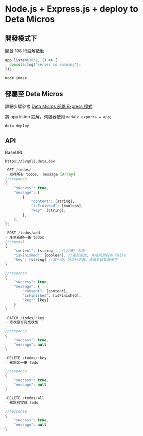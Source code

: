# Node.js + Express.js + deploy to Deta Micros

## 開發模式下

開啟 108 行註解啟動

```js title="index.js"
app.listen(3032, () => {
  console.log("server is running");
});
```

```shell
node index
```

## 部屬至 Deta Micros

詳細步驟參考 [Deta Micros 部屬 Express 程式](https://weij0.github.io/Web/docs/Deta/Deta_Micros)

將 app.listen 註解，伺服器使用 `module.exports = app;`

```shell
deta deploy
```

## API

BaseURL

```
https://3vqmlj.deta.dev
```

```js
-GET /todos/ 
- 取得所有 todos， message [Array]
//response
{
    "success": true,
    "message": [
        {
            "content": [string],
            "isFinished": [boolean],
            "key": [string],
        },
    ],
};
```

```js
-POST /todos/add
- 產生新的一筆 todos
//request
{
    "content": [string], //[必填] 內容
    "isFinished": [boolean], //是否完成, 未填則預設為 false
    "key": [string] //唯一值，可自行定義，未填系統亂數產生
}

//response
{
    "success": true,
    "message": {
        "content": [content],
        "isFinished": [isFinished],
        "key": [key]
    }
}
```

```js
-PATCH /todos/:key
- 修改是否完成狀態

//response
{
    "success": true,
    "message": null
}
```

```js
-DELETE /todos/:key
- 刪除某一筆 todo

//response
{
    "success": true,
    "message": null
}
```

```js
-DELETE /todos/all
- 刪除已完成 todo

//response
{
    "success": true,
    "message": null
}
```